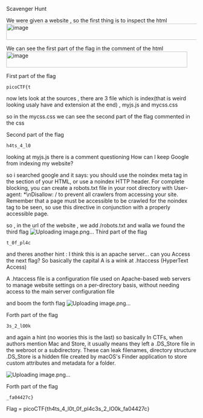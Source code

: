 Scavenger Hunt

We were given a website , so the first thing is to inspect the html 
<img width="549" height="43" alt="image" src="https://github.com/user-attachments/assets/82cb22f3-cd2d-4329-b993-c5ff20e52518" />

We can see the first part of the flag in the comment of the html 
<img width="479" height="42" alt="image" src="https://github.com/user-attachments/assets/5b65a705-9bbc-4f59-a7e1-ff9c4b55d606" />

First part of the flag 
```
picoCTF{t
```
now lets look at the sources , there are 3 file which is index(that is weird looking usaly have and extension at the end) , myjs.js and mycss.css



so in the mycss.css we can see the second part of the flag  commented in the css

 
Second part of the flag
```
h4ts_4_l0
```
looking at myjs.js there is a comment questioning How can I keep Google from indexing my website?

so i searched google and it says:
you should use the noindex meta tag <meta name="robots" content="noindex"> in the <head> section of your HTML, or use a noindex HTTP header. For complete blocking, you can create a robots.txt file in your root directory with User-agent: *\nDisallow: / to prevent all crawlers from accessing your site. Remember that a page must be accessible to be crawled for the noindex tag to be seen, so use this directive in conjunction with a properly accessible page. 

so , in the url of the website , we add /robots.txt and walla we found the third flag 
![Uploading image.png…]()
Third part of the flag
```
t_0f_pl4c
```

and theres another hint : I think this is an apache server... can you Access the next flag?
So basically the capital A is a wink at .htaccess (HyperText Access)

A .htaccess file is a configuration file used on Apache-based web servers to manage website settings on a per-directory basis, without needing access to the main server configuration file

and boom the forth flag 
![Uploading image.png…]()

Forth part of the flag
```
3s_2_lO0k
```
and again a hint (no woories this is the last) so basically In CTFs, when authors mention Mac and Store, it usually means they left a .DS_Store file in the webroot or a subdirectory. These can leak filenames, directory structure
.DS_Store is a hidden file created by macOS's Finder application to store custom attributes and metadata for a folder.

![Uploading image.png…]()

Forth part of the flag
```
_fa04427c}
```

Flag = picoCTF{th4ts_4_l0t_0f_pl4c3s_2_lO0k_fa04427c}


